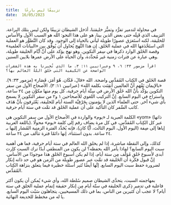 ```yaml
---
title:  تزييفًا ليس بارعًا
date:  16/05/2023
---
```


في محاولة لتدمير تفرُّد وتميُّز خليقتنا، أدَخل الشيطان تزييفًا ولكن ليس بتلك البراعة. التزييف الذي قَبِلَه حتى بعض الذين بينا، هو على هذا النحو: الله هو السبب الأول والأساس للخليقة، لكنه استَغرَق عصورًا طويلة ليأتي بالحياة إلى الوجود. وقد كان التَّطوُّر هو العملية التي استَخْدَمَها الله في عملية الخَلق. إن هذا النَّهج يُحاول أن يُوفِّق بين «البيانات العلمية» وقصة الخَلق الوارد ذكرها في سِفر التكوين. وهو نهج يؤكد على أنَّ أيَّام الخليقة طويلة، وهي عبارة عن فترات زمنية غير مُحدَّدة، وأن الحياة على الأرض عمرها بلايين السنين.

`اقرأ مزمور ٣٣: ٦، ٩ وعبرانيين ١١: ٣. ما الذي تُخبرنا به هذه الفقرات الواضحة عن الكيفية التي خَلق اللهُ العالم بها؟`

قصة الخَلق في الكِتاب المُقدَّس واضحة. الله «قالَ، فَكَان. هُوَ أمَرَ، فَصَار» (مزمور ٣٣: ٩). «بالإيمان نَفْهَم أنَّ العالمين اُتقِنَت بكلمة الله» (عبرانيين ١١: ٣). الأصحاح الأول من سفر التكوين يؤكِّد بأنَّ الله خَلَق الأرض في سِتَّة أيام حرفية، كل يوم منها مكوَّن مِن ٢٤ ساعة، واستراح في اليوم السابع. إنَّ التركيب اللغوي للأصحاحين ١ و٢ من سفر التكوين لا يسمح بأي شيء آخر. حتى العلماء الذين لا يؤمنون بِحَرْفِيَّة الستة أيام للخليقة، يَعْتَرِفون بأنَّ هَدَف كاتب السِّفر كان التأكيد على أن عملية الخَلق قد تمَّت في ستة أيام حرفية.

الكلمة العبرية لـ «يوم» والواردة في الأصحاح الأول من سفر التكوين هي «yom» (ذاتها باللغة العربية). عبر كل الكِتاب المُقدَّس، في كل مرة يضاف رقم إلى كلمة «يوم» محولًا إياها إلى صِفة (اليوم الأول، اليوم الثالث، أيًّا كان)، فإنه يُحَدِّد الفترة الزمنية المُشار إليها بـ ٢٤ ساعة. بدون استثناء، إنها دائمًا فترة تتألف من ٢٤ ساعة.

كذلك، وإلى النقطة مباشرة، إذا لم يخلق الله العالم في ستة أيام حرفية، فما هي أهمية سبت اليوم السابع؟ لماذا يأمر الله بحفظه؟ لن يكون من المنطقي أبدًا ترك السبت كإرث أبدى لأسبوع خَلقٍ مُؤلَّف مِن ستة أيام، إذا لم يكن أسبوع الخَلق هذا موجودًا من الأساس. إنَّ قبول فكرة أن الخَليقة قد تمَّت عبر عصور طويلة من الزمن هو في حد ذاته إنكار لضرورة حفظ سبت اليوم السابع. إنَّها أيضًا تُثير أسئلة خطيرة فيما يتعلق بنزاهة الكِتاب المُقدَّس.

بمهاجمته السبت، يتحدَّى الشيطان صميم سُلطة الله، وأي شيء يُمكن أن يكون أكثر فاعلية في تدمير ذِكرى الخليقة في ستّة أيام مِن إنكار حقيقة إتمام عملية الخلق في ستة أيام؟ لا عجب أن كثيرين من الناس، بما في ذلك المسيحيين، يتجاهلون سَبْت اليوم السابع. يا له من مخطط للخديعة النهائية.